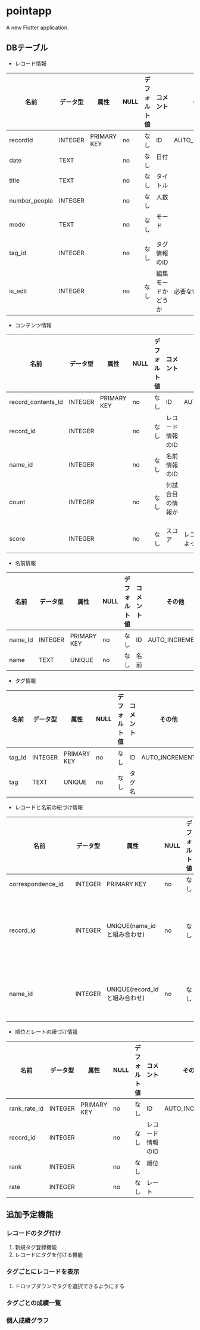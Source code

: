 # pointapp

A new Flutter application.

## DBテーブル

- レコード情報

| 名前            | データ型   |  属性       | NULL | デフォルト値 | コメント | その他 |
|-----------------|-----------|-------------|------|-------------|---------|--------|
| recordId        | INTEGER   | PRIMARY KEY | no   | なし         | ID      | AUTO_INCREMENT |
| date            | TEXT      |             | no   | なし         | 日付 　　|  　　|
| title           | TEXT      |             | no   | なし         | タイトル |  　　|
| number_people   | INTEGER   |             | no   | なし         | 人数 　　|  　　|
| mode            | TEXT      |             | no   | なし         | モード 　|  　　|
| tag_id          | INTEGER   |             | no   | なし         | タグ情報のID|  　　|
| is_edit         | INTEGER   |             | no   | なし         | 編集モードかどうか | 必要ないかも|

- コンテンツ情報

| 名前               | データ型   |  属性       | NULL | デフォルト値 | コメント | その他 |
|--------------------|-----------|-------------|------|-------------|---------|--------|
| record_contents_Id | INTEGER   | PRIMARY KEY | no   | なし         | ID      | AUTO_INCREMENT |
| record_id          | INTEGER   |             | no   | なし         | レコード情報のID |  　　|
| name_id            | INTEGER   |             | no   | なし         | 名前情報のID |  　　|
| count              | INTEGER   |             | no   | なし         | 何試合目の情報か 　　|  　　|
| score              | INTEGER   |             | no   | なし         | スコア 　| レコードのモードによって役割変わる　|

- 名前情報

| 名前    | データ型   |  属性       | NULL | デフォルト値 | コメント | その他 |
|---------|-----------|-------------|------|------------|---------|--------|
| name_Id | INTEGER   | PRIMARY KEY | no   | なし        | ID      | AUTO_INCREMENT |
| name    | TEXT      | UNIQUE      | no   | なし        | 名前    |  　　|

- タグ情報

| 名前    | データ型   |  属性       | NULL | デフォルト値 | コメント | その他 |
|--------|-----------|-------------|------|------------|---------|--------|
| tag_Id | INTEGER   | PRIMARY KEY | no   | なし        | ID      | AUTO_INCREMENT |
| tag    | TEXT      | UNIQUE      | no   | なし        | タグ名  |  　　|

- レコードと名前の紐づけ情報

| 名前               | データ型   |  属性                        | NULL | デフォルト値 | コメント | その他 |
|--------------------|-----------|-----------------------------|------|-------------|---------|--------|
| correspondence_id　| INTEGER   | PRIMARY KEY                  | no   | なし         | ID      | AUTO_INCREMENT |
| record_id          | INTEGER   | UNIQUE(name_idと組み合わせ)   | no   | なし         | レコード情報のID |  　　|
| name_id            | INTEGER   | UNIQUE(record_idと組み合わせ) | no   | なし         | 名前情報のID |  　　|

- 順位とレートの紐づけ情報

| 名前            | データ型   |  属性       | NULL | デフォルト値 | コメント | その他 |
|---------------- |-----------|------------ |------|-------------|---------|--------|
| rank_rate_id    | INTEGER   | PRIMARY KEY | no   | なし         | ID      | AUTO_INCREMENT |
| record_id       | INTEGER   |             | no   | なし         | レコード情報のID |  　　|
| rank            | INTEGER   |             | no   | なし         | 順位 　　|  　　|
| rate            | INTEGER   |             | no   | なし         | レート　 |  　　|

## 追加予定機能

### レコードのタグ付け

1. 新規タグ登録機能
2. レコードにタグを付ける機能

### タグごとにレコードを表示

1. ドロップダウンでタグを選択できるようにする

### タグごとの成績一覧

### 個人成績グラフ
